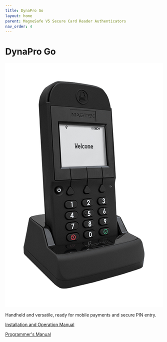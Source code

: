 ```yaml
---
title: DynaPro Go
layout: home
parent: MagneSafe V5 Secure Card Reader Authenticators
nav_order: 4
---
```


# DynaPro Go

![DynaPro Go Image](Images/img01.jpg)


Handheld and versatile, ready for mobile payments and secure PIN entry.

[Installation and Operation Manual](https://www.magtek.com/content/documentationfiles/d998200129.pdf)

[Programmer's Manual](https://www.magtek.com/content/documentationfiles/d998200136.pdf)